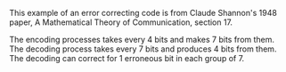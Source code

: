 This example of an error correcting code is from Claude Shannon's
1948 paper, A Mathematical Theory of Communication, section 17.

The encoding processes takes every 4 bits and makes 7 bits from them.
The decoding process takes every 7 bits and produces 4 bits from them.
The decoding can correct for 1 erroneous bit in each group of 7.
